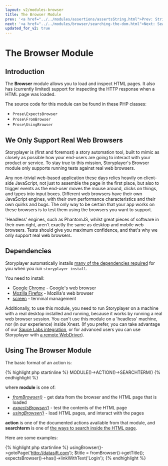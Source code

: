 ```yaml
---
layout: v2/modules-browser
title: The Browser Module
prev: '<a href="../../modules/assertions/assertsString.html">Prev: String Assertions</a>'
next: '<a href="../../modules/browser/searching-the-dom.html">Next: Searching The DOM</a>'
updated_for_v2: true
---
```


# The Browser Module

## Introduction

The __Browser__ module allows you to load and inspect HTML pages.  It also has (currently limited) support for inspecting the HTTP response when a HTML page was loaded.

The source code for this module can be found in these PHP classes:

* `Prose\ExpectsBrowser`
* `Prose\FromBrowser`
* `Prose\UsingBrowser`

## We Only Support Real Web Browsers

Storyplayer is (first and foremost) a story automation tool, built to mimic as closely as possible how your end-users are going to interact with your product or service.  To stay true to this mission, Storyplayer's Browser module only supports running tests against real web browsers.

Any non-trivial web-based application these days relies heavily on client-side JavaScript, not just to assemble the page in the first place, but also to trigger events as the end-user moves the mouse around, clicks on things, and types into input boxes.  Different web browsers have their own JavaScript engines, with their own performance characteristics and their own quirks and bugs.  The only way to be certain that your app works on these browsers is to test them using the browsers you want to support.

'Headless' engines, such as PhantomJS, whilst great pieces of software in their own right, aren't exactly the same as desktop and mobile web browsers.  Tests should give you maximum confidence, and that's why we only support real web browsers.

## Dependencies

Storyplayer automatically installs [many of the dependencies required](../../devices/how-it-works.html) for you when you run `storyplayer install`.

You need to install:

* [Google Chrome](http://google.com/chrome) - Google's web browser
* [Mozilla Firefox](http://www.mozilla.org/en-US/firefox/new/) - Mozilla's web browser
* [screen](http://www.gnu.org/software/screen/) - terminal management

Additionally, to use this module, you need to run Storyplayer on a machine with a real desktop installed and running, because it works by running a real web browser session.  You can't use this module on a 'headless' machine, nor (in our experience) inside Xnest.  (If you prefer, you can take advantage of our [Sauce Labs integration](../../devices/saucelabs.html), or for advanced users you can use Storyplayer with [a remote WebDriver](../../devices/remotewebdriver.html)).

## Using The Browser Module

The basic format of an action is:

{% highlight php startinline %}
MODULE()->ACTION()->SEARCHTERM()
{% endhighlight %}

where __module__ is one of:

* _[fromBrowser()](fromBrowser.html)_ - get data from the browser and the HTML page that is loaded
* _[expectsBrowser()](expectsBrowser.html)_ - test the contents of the HTML page
* _[usingBrowser()](usingBrowser.html)_ - load HTML pages, and interact with the pages

__action__ is one of the documented actions available from that module, and __searchterm__ is one of [the ways to search inside the HTML page](searching-the-dom.html).

Here are some examples:

{% highlight php startinline %}
usingBrowser()->gotoPage('http://datasift.com');
$title = fromBrowser()->getTitle();
expectsBrowser()->has()->linkWithText('Login');
{% endhighlight %}
